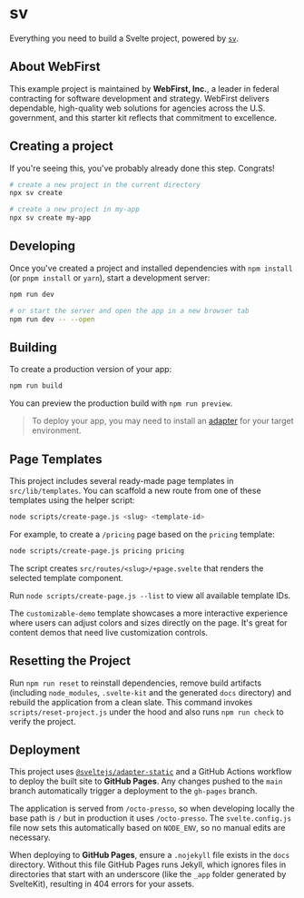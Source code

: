 # sv

Everything you need to build a Svelte project, powered by [`sv`](https://github.com/sveltejs/cli).

## About WebFirst

This example project is maintained by **WebFirst, Inc.**, a leader in federal contracting for software development and strategy. WebFirst delivers dependable, high-quality web solutions for agencies across the U.S. government, and this starter kit reflects that commitment to excellence.

## Creating a project

If you're seeing this, you've probably already done this step. Congrats!

```bash
# create a new project in the current directory
npx sv create

# create a new project in my-app
npx sv create my-app
```

## Developing

Once you've created a project and installed dependencies with `npm install` (or `pnpm install` or `yarn`), start a development server:

```bash
npm run dev

# or start the server and open the app in a new browser tab
npm run dev -- --open
```

## Building

To create a production version of your app:

```bash
npm run build
```

You can preview the production build with `npm run preview`.

> To deploy your app, you may need to install an [adapter](https://svelte.dev/docs/kit/adapters) for your target environment.

## Page Templates

This project includes several ready-made page templates in `src/lib/templates`.
You can scaffold a new route from one of these templates using the helper script:

```bash
node scripts/create-page.js <slug> <template-id>
```

For example, to create a `/pricing` page based on the `pricing` template:

```bash
node scripts/create-page.js pricing pricing
```

The script creates `src/routes/<slug>/+page.svelte` that renders the selected template component.

Run `node scripts/create-page.js --list` to view all available template IDs.

The `customizable-demo` template showcases a more interactive experience where
users can adjust colors and sizes directly on the page. It's great for content
demos that need live customization controls.

## Resetting the Project

Run `npm run reset` to reinstall dependencies, remove build artifacts (including `node_modules`, `.svelte-kit` and the generated `docs` directory) and rebuild the application from a clean slate. This command invokes `scripts/reset-project.js` under the hood and also runs `npm run check` to verify the project.

## Deployment

This project uses [`@sveltejs/adapter-static`](https://github.com/sveltejs/kit/tree/master/packages/adapter-static) and a GitHub Actions workflow to deploy the built site to **GitHub Pages**. Any changes pushed to the `main` branch automatically trigger a deployment to the `gh-pages` branch.

The application is served from `/octo-presso`, so when developing locally the base path is `/` but in production it uses `/octo-presso`.
The `svelte.config.js` file now sets this automatically based on `NODE_ENV`, so no manual edits are necessary.

When deploying to **GitHub Pages**, ensure a `.nojekyll` file exists in the `docs` directory. Without this file GitHub Pages runs Jekyll, which ignores files in directories that start with an underscore (like the `_app` folder generated by SvelteKit), resulting in 404 errors for your assets.
